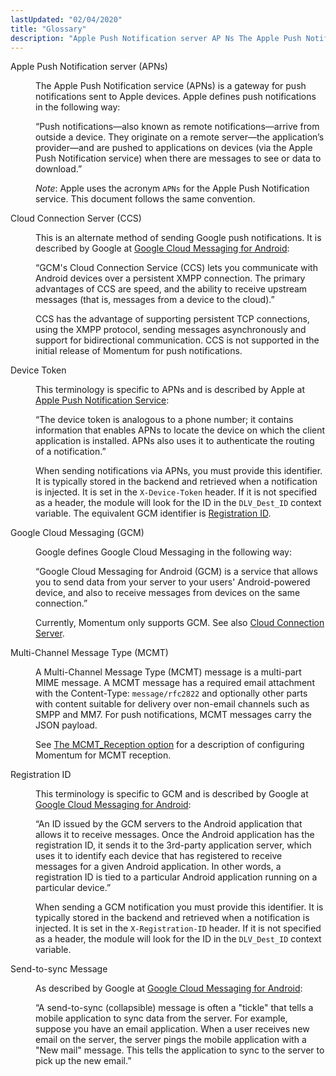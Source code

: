 ```yaml
---
lastUpdated: "02/04/2020"
title: "Glossary"
description: "Apple Push Notification server AP Ns The Apple Push Notification service AP Ns is a gateway for push notifications sent to Apple devices Apple defines push notifications in the following way Push notifications also known as remote notifications arrive from outside a device They originate on a remote server the..."
---
```


<dl>

<dt><a name="push.gloss.apns"></a> Apple Push Notification server (APNs)</dt>

<dd class="glossdef">

The Apple Push Notification service (APNs) is a gateway for push notifications sent to Apple devices. Apple defines push notifications in the following way:

“Push notifications—also known as remote notifications—arrive from outside a device. They originate on a remote server—the application’s provider—and are pushed to applications on devices (via the Apple Push Notification service) when there are messages to see or data to download.”

*Note*: Apple uses the acronym `APNs` for the Apple Push Notification service. This document follows the same convention.

</dd>

<dt><a name="push.gloss.ccs"></a> Cloud Connection Server (CCS)</dt>

<dd class="glossdef">

This is an alternate method of sending Google push notifications. It is described by Google at [Google Cloud Messaging for Android](http://developer.android.com/google/gcm/index.html):

“GCM's Cloud Connection Service (CCS) lets you communicate with Android devices over a persistent XMPP connection. The primary advantages of CCS are speed, and the ability to receive upstream messages (that is, messages from a device to the cloud).”

CCS has the advantage of supporting persistent TCP connections, using the XMPP protocol, sending messages asynchronously and support for bidirectional communication. CCS is not supported in the initial release of Momentum for push notifications.

</dd>

<dt><a name="gloss.device_token"></a> Device Token</dt>

<dd class="glossdef">

This terminology is specific to APNs and is described by Apple at [Apple Push Notification Service](https://developer.apple.com/library/ios/documentation/NetworkingInternet/Conceptual/RemoteNotificationsPG/Chapters/ApplePushService.html):

“The device token is analogous to a phone number; it contains information that enables APNs to locate the device on which the client application is installed. APNs also uses it to authenticate the routing of a notification.”

When sending notifications via APNs, you must provide this identifier. It is typically stored in the backend and retrieved when a notification is injected. It is set in the `X-Device-Token` header. If it is not specified as a header, the module will look for the ID in the `DLV_Dest_ID` context variable. The equivalent GCM identifier is [Registration ID](/momentum/3/3-push/push-gloss#gloss.registration_id).

</dd>

<dt><a name="push.gloss.gcm"></a> Google Cloud Messaging (GCM)</dt>

<dd class="glossdef">

Google defines Google Cloud Messaging in the following way:

“Google Cloud Messaging for Android (GCM) is a service that allows you to send data from your server to your users' Android-powered device, and also to receive messages from devices on the same connection.”

Currently, Momentum only supports GCM. See also [Cloud Connection Server](/momentum/3/3-push/push-gloss#push.gloss.ccs).

</dd>

<dt><a name="push.gloss.mcmt"></a> Multi-Channel Message Type (MCMT)</dt>

<dd class="glossdef">

A Multi-Channel Message Type (MCMT) message is a multi-part MIME message. A MCMT message has a required email attachment with the Content-Type: `message/rfc2822` and optionally other parts with content suitable for delivery over non-email channels such as SMPP and MM7\. For push notifications, MCMT messages carry the JSON payload.

See [The MCMT_Reception option](/momentum/mobile/mobile-reference/mm-7-mcmt-reception) for a description of configuring Momentum for MCMT reception.

</dd>

<dt><a name="gloss.registration_id"></a> Registration ID</dt>

<dd class="glossdef">

This terminology is specific to GCM and is described by Google at [Google Cloud Messaging for Android](http://developer.android.com/google/gcm/gcm.html):

“An ID issued by the GCM servers to the Android application that allows it to receive messages. Once the Android application has the registration ID, it sends it to the 3rd-party application server, which uses it to identify each device that has registered to receive messages for a given Android application. In other words, a registration ID is tied to a particular Android application running on a particular device.”

When sending a GCM notification you must provide this identifier. It is typically stored in the backend and retrieved when a notification is injected. It is set in the `X-Registration-ID` header. If it is not specified as a header, the module will look for the ID in the `DLV_Dest_ID` context variable.

</dd>

<dt><a name="push.gloss.send-to-sync"></a> Send-to-sync Message</dt>

<dd class="glossdef">

As described by Google at [Google Cloud Messaging for Android](http://developer.android.com/google/gcm/index.html):

“A send-to-sync (collapsible) message is often a "tickle" that tells a mobile application to sync data from the server. For example, suppose you have an email application. When a user receives new email on the server, the server pings the mobile application with a "New mail" message. This tells the application to sync to the server to pick up the new email.”

</dd>

</dl>